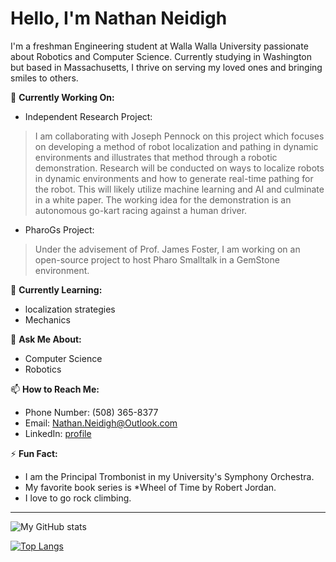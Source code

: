 # Hello, I'm Nathan Neidigh

I'm a freshman Engineering student at Walla Walla University passionate about Robotics and Computer Science. Currently studying in Washington but based in Massachusetts, I thrive on serving my loved ones and bringing smiles to others.

🔭 **Currently Working On:**
- Independent Research Project:
> I am collaborating with Joseph Pennock on this project which focuses on developing a method of robot localization and pathing in dynamic environments and illustrates that method through a robotic demonstration. Research will be conducted on ways to localize robots in dynamic environments and how to generate real-time pathing for the robot. This will likely utilize machine learning and AI and culminate in a white paper. The working idea for the demonstration is an autonomous go-kart racing against a human driver.
- PharoGs Project:
> Under the advisement of Prof. James Foster, I am working on an open-source project to host Pharo Smalltalk in a GemStone environment.

🌱 **Currently Learning:**
- localization strategies
- Mechanics

💬 **Ask Me About:**
- Computer Science
- Robotics

📫 **How to Reach Me:** 
- Phone Number: (508) 365-8377
- Email: Nathan.Neidigh@Outlook.com
- LinkedIn: [profile](https://www.linkedin.com/in/nathan-neidigh/)

⚡ **Fun Fact:**
- I am the Principal Trombonist in my University's Symphony Orchestra.
- My favorite book series is *Wheel of Time by Robert Jordan.
- I love to go rock climbing.

---

![My GitHub stats](https://github-readme-stats.vercel.app/api?username=NathanNeidigh&show_icons=true&theme=radical)

[![Top Langs](https://github-readme-stats.vercel.app/api/top-langs/?username=NathanNeidigh&layout=compact&theme=radical)](https://github.com/NathanNeidigh/github-readme-stats)

